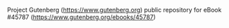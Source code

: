 Project Gutenberg (https://www.gutenberg.org) public repository for eBook #45787 (https://www.gutenberg.org/ebooks/45787)
